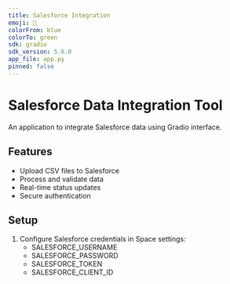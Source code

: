 ```yaml
---
title: Salesforce Integration
emoji: 🔄
colorFrom: blue
colorTo: green
sdk: gradio
sdk_version: 5.6.0
app_file: app.py
pinned: false
---
```


# Salesforce Data Integration Tool

An application to integrate Salesforce data using Gradio interface.

## Features
- Upload CSV files to Salesforce
- Process and validate data
- Real-time status updates
- Secure authentication

## Setup
1. Configure Salesforce credentials in Space settings:
   - SALESFORCE_USERNAME
   - SALESFORCE_PASSWORD
   - SALESFORCE_TOKEN
   - SALESFORCE_CLIENT_ID